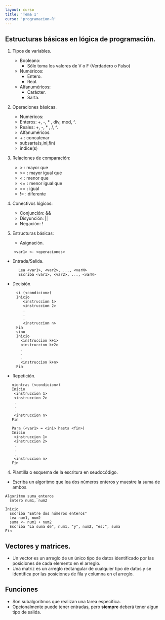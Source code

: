 ```yaml
---
layout: curso
title: 'Tema 1'
curso: 'programacion-R'
---
```



## Estructuras básicas en lógica de programación.

1. Tipos de variables.
   - Booleano:
      * Sólo toma los valores de V o F (Verdadero o Falso)
   - Numéricos:
      * Entero.
      * Real.
   - Alfanuméricos:
      * Carácter.
      * Sarta.

2. Operaciones básicas.
   - Numéricos:
    * Enteros: +, -, * , div, mod, ^.
    * Reales: +, -, * , /, ^.      
   - Alfanuméricos
    * \+ : concatenar
    * subsarta(s,ini,fin)
    * indice(s)

3. Relaciones de comparación:
    - \>  : mayor que
    - \>= : mayor igual que
    - <  : menor que
    - <= : menor igual que
    - == : igual
    - != : diferente

4. Conectivos lógicos:
   - Conjunción: &&
   - Disyunción: \|\|
   - Negación:   !

5. Estructuras básicas:
   - Asignación.

```   
    <var1> <- <operaciones>
```      
   - Entrada/Salida.

```   
      Lea <var1>, <var2>, ..., <varN>
      Escriba <var1>, <var2>, ..., <varN>
```      
   - Decisión.

```   
     si (<condicion>)
     Inicio
        <instruccion 1>
        <instruccion 2>
        .
        .
        .
        <instruccion n>                
     Fin
     sino
     Inicio
       <instruccion k+1>
       <instruccion k+2>
       .
       .
       .
       <instruccion k+n>                      
     Fin       
```      

   - Repetición.

```   
   mientras (<condicion>)
   Inicio
    <instruccion 1>
    <instruccion 2>
    .
    .
    .
    <instruccion n>                   
   Fin
```   

```
   Para (<var1> = <ini> hasta <fin>)
   Inicio
    <instruccion 1>
    <instruccion 2>
    .
    .
    .
    <instruccion n>                   
   Fin
```   
4. Plantilla o esquema de la escritura en seudocódigo.

  - Escriba un algoritmo que lea dos números enteros y
    muestre la suma de ambos.

```
Algoritmo suma_enteros
  Entero num1, num2

Inicio
  Escriba "Entre dos números enteros"
  Lea num1, num2
  suma <- num1 + num2
  Escriba "La suma de", num1, "y", num2, "es:", suma
Fin   
```

## Vectores y matrices.

 - Un vector es un arreglo de un único tipo de datos identificado
   por las posiciones de cada elemento en el arreglo.
 - Una matriz es un arreglo rectangular de cualquier tipo de datos y
   se identifica por las posiciones de fila y columna en el arreglo.

## Funciones

- Son subalgoritmos que realizan una tarea específica.
- Opcionalmente puede tener entradas, pero **siempre** deberá tener
  algun tipo de salida.
